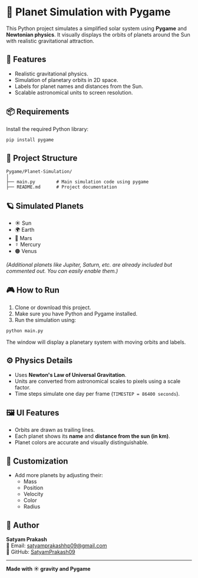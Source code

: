 # 🌌 Planet Simulation with Pygame

This Python project simulates a simplified solar system using **Pygame** and **Newtonian physics**. It visually displays the orbits of planets around the Sun with realistic gravitational attraction.

## 🚀 Features

- Realistic gravitational physics.
- Simulation of planetary orbits in 2D space.
- Labels for planet names and distances from the Sun.
- Scalable astronomical units to screen resolution.

## 📦 Requirements

Install the required Python library:

```bash
pip install pygame
```

## 📁 Project Structure

```
Pygame/Planet-Simulation/
│
├── main.py        # Main simulation code using pygame
├── README.md      # Project documentation
```

## 🪐 Simulated Planets

- ☀️ Sun
- 🌍 Earth
- 🔴 Mars
- ☿ Mercury
- 🟠 Venus

*(Additional planets like Jupiter, Saturn, etc. are already included but commented out. You can easily enable them.)*

## 🎮 How to Run

1. Clone or download this project.
2. Make sure you have Python and Pygame installed.
3. Run the simulation using:

```bash
python main.py
```

The window will display a planetary system with moving orbits and labels.

## ⚙️ Physics Details

- Uses **Newton's Law of Universal Gravitation**.
- Units are converted from astronomical scales to pixels using a scale factor.
- Time steps simulate one day per frame (`TIMESTEP = 86400 seconds`).

## 🖼️ UI Features

- Orbits are drawn as trailing lines.
- Each planet shows its **name** and **distance from the sun (in km)**.
- Planet colors are accurate and visually distinguishable.

## 🎨 Customization

- Add more planets by adjusting their:
  - Mass
  - Position
  - Velocity
  - Color
  - Radius

## 👤 Author

**Satyam Prakash**  
📧 Email: [satyamprakashhp09@gmail.com](mailto:satyamprakashhp09@gmail.com)  
💼 GitHub: [SatyamPrakash09](https://github.com/SatyamPrakash09)

---

**Made with ☀️ gravity and Pygame**
